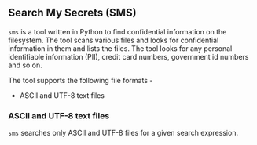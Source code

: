 ## Search My Secrets (SMS)

`sms` is a tool written in Python to find confidential information on the filesystem. The tool scans various files and looks for confidential information in them and lists the files. The tool looks for any personal identifiable information (PII), credit card numbers, government id numbers and so on.

The tool supports the following file formats -

- ASCII and UTF-8 text files


### ASCII and UTF-8 text files

`sms` searches only ASCII and UTF-8 files for a given search expression.
